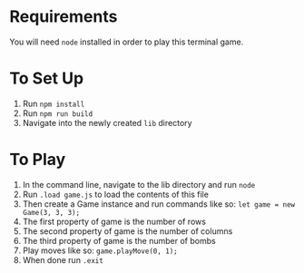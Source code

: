 Requirements
=============
You will need `node` installed in order to play this terminal game.


To Set Up
==========
1. Run `npm install`
2. Run `npm run build`
3. Navigate into the newly created `lib` directory

To Play
========
1. In the command line, navigate to the lib directory and run `node`
2. Run `.load game.js` to load the contents of this file
3. Then create a Game instance and run commands like so: `let game = new Game(3, 3, 3);`
  1. The first property of game is the number of rows
  2. The second property of game is the number of columns
  3. The third property of game is the number of bombs
4. Play moves like so: `game.playMove(0, 1);`
5. When done run `.exit`
